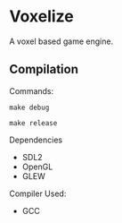 # Voxelize

A voxel based game engine.

## Compilation

Commands:

`make debug`

`make release`

Dependencies

- SDL2
- OpenGL
- GLEW

Compiler Used:

- GCC
